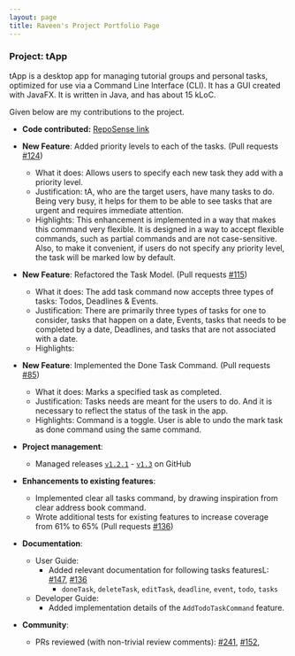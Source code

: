 ```yaml
---
layout: page
title: Raveen's Project Portfolio Page
---
```


### Project: tApp
tApp is a desktop app for managing tutorial groups and personal tasks, optimized for use via a Command Line Interface 
(CLI). It has a GUI created with JavaFX. It is written in Java, and has about 15 kLoC.

Given below are my contributions to the project.

* **Code contributed:** [RepoSense link](https://nus-cs2103-ay2122s1.github.io/tp-dashboard/?search=raveen)

* **New Feature**: Added priority levels to each of the tasks. (Pull requests [\#124](https://github.com/AY2122S1-CS2103-W14-4/tp/pull/124))
    * What it does: Allows users to specify each new task they add with a priority level.
    * Justification: tA, who are the target users, have many tasks to do. Being very busy, it helps for them to be able
      to see tasks that are urgent and requires immediate attention. 
    * Highlights: This enhancement is implemented in a way that makes this command very flexible. It is designed in a way to 
      accept flexible commands, such as partial commands and are not case-sensitive. Also, to make it convenient, if users
      do not specify any priority level, the task will be marked low by default.  

* **New Feature**: Refactored the Task Model. (Pull requests [\#115](https://github.com/AY2122S1-CS2103-W14-4/tp/pull/115))
    * What it does: The add task command now accepts three types of tasks: Todos, Deadlines & Events.
    * Justification: There are primarily three types of tasks for one to consider, tasks that happen on a date, Events,
      tasks that needs to be completed by a date, Deadlines, and tasks that are not associated with a date.
    * Highlights: 

* **New Feature**: Implemented the Done Task Command. (Pull requests [\#85](https://github.com/AY2122S1-CS2103-W14-4/tp/pull/85))
    * What it does: Marks a specified task as completed.
    * Justification: Tasks needs are meant for the users to do. And it is necessary to reflect the status of the task
      in the app.
    * Highlights: Command is a toggle. User is able to undo the mark task as done command using the same command. 

* **Project management**:
    * Managed releases [`v1.2.1`](https://github.com/AY2122S1-CS2103-W14-4/tp/releases/tag/v1.2.1) - 
      [`v1.3`](https://github.com/AY2122S1-CS2103-W14-4/tp/releases/tag/v1.3) on GitHub

* **Enhancements to existing features**:
    * Implemented clear all tasks command, by drawing inspiration from clear address book command.
    * Wrote additional tests for existing features to increase coverage from 61% to 65% 
      (Pull requests [\#136](https://github.com/AY2122S1-CS2103-W14-4/tp/pull/136))

* **Documentation**:
    * User Guide:
        * Added relevant documentation for following tasks featuresL: [\#147](https://github.com/AY2122S1-CS2103-W14-4/tp/pull/147), 
          [\#136](https://github.com/AY2122S1-CS2103-W14-4/tp/pull/136)
            * `doneTask`, `deleteTask`, `editTask`, `deadline`, `event`, `todo`, `tasks`
    * Developer Guide:
        * Added implementation details of the `AddTodoTaskCommand` feature.

* **Community**:
    * PRs reviewed (with non-trivial review comments): [\#241](https://github.com/AY2122S1-CS2103-W14-4/tp/pull/241), 
      [\#152](https://github.com/AY2122S1-CS2103-W14-4/tp/pull/152),
